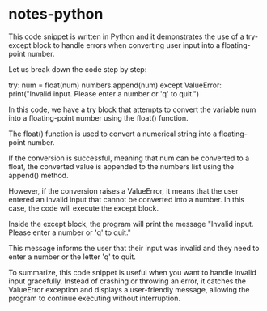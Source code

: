 # notes-python
This code snippet is written in Python and it demonstrates the use of a try-except block to handle errors when converting user input into a floating-point number.

Let us break down the code step by step:

try:
    num = float(num)
    numbers.append(num)
except ValueError:
    print("Invalid input. Please enter a number or 'q' to quit.")

In this code, we have a try block that attempts to convert the variable num into a floating-point number using the float() function. 

The float() function is used to convert a numerical string into a floating-point number.

If the conversion is successful, meaning that num can be converted to a float, the converted value is appended to the numbers list using the append() method.

However, if the conversion raises a ValueError, it means that the user entered an invalid input that cannot be converted into a number. In this case, the code will execute the except block.

Inside the except block, the program will print the message "Invalid input. Please enter a number or 'q' to quit." 

This message informs the user that their input was invalid and they need to enter a number or the letter 'q' to quit.

To summarize, this code snippet is useful when you want to handle invalid input gracefully. Instead of crashing or throwing an error, it catches the ValueError exception and displays a user-friendly message, allowing the program to continue executing without interruption.
